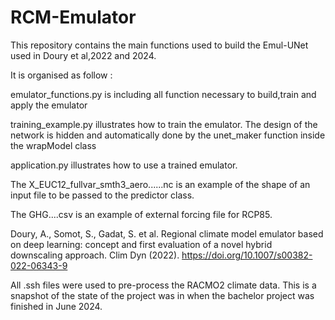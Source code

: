 # RCM-Emulator


This repository contains the main functions used to build the Emul-UNet used in Doury et al,2022 and 2024.

It is organised as follow : 

emulator_functions.py is including all function necessary to build,train and apply the emulator

training_example.py illustrates how to train the emulator. The design of the network is hidden and automatically done by the unet_maker function inside the wrapModel class

application.py illustrates how to use a trained emulator.


The X_EUC12_fullvar_smth3_aero......nc is an example of the shape of an input file to be passed to the predictor class.

The GHG....csv is an example of external forcing file for RCP85. 

Doury, A., Somot, S., Gadat, S. et al. Regional climate model emulator based on deep learning: concept and first evaluation of a novel hybrid downscaling approach. Clim Dyn (2022). https://doi.org/10.1007/s00382-022-06343-9

All .ssh files were used to pre-process the RACMO2 climate data. This is a snapshot of the state of the project was in when the bachelor project was finished in June 2024.
